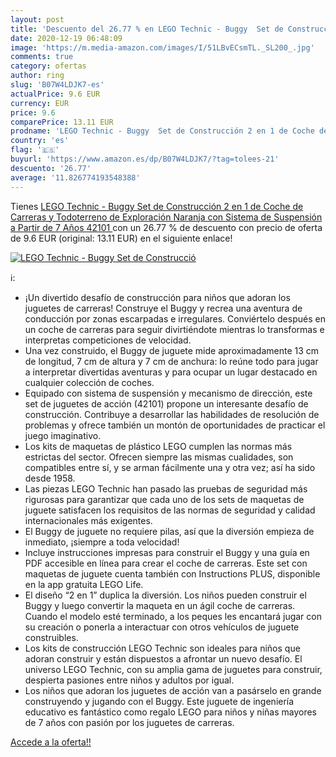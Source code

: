 ```yaml
---
layout: post
title: 'Descuento del 26.77 % en LEGO Technic - Buggy  Set de Construcció'
date: 2020-12-19 06:48:09
image: 'https://m.media-amazon.com/images/I/51LBvECsmTL._SL200_.jpg'
comments: true
category: ofertas
author: ring
slug: 'B07W4LDJK7-es'
actualPrice: 9.6 EUR
currency: EUR
price: 9.6
comparePrice: 13.11 EUR
prodname: 'LEGO Technic - Buggy  Set de Construcción 2 en 1 de Coche de Carreras y Todoterreno de Exploración Naranja con Sistema de Suspensión  a Partir de 7 Años  42101 '
country: 'es'
flag: '🇪🇸'
buyurl: 'https://www.amazon.es/dp/B07W4LDJK7/?tag=tolees-21'
descuento: '26.77'
average: '11.826774193548388'
---
```


Tienes [LEGO Technic - Buggy  Set de Construcción 2 en 1 de Coche de Carreras y Todoterreno de Exploración Naranja con Sistema de Suspensión  a Partir de 7 Años  42101 ](https://www.amazon.es/dp/B07W4LDJK7/?tag=tolees-21) con un 26.77 % de descuento con precio de oferta de 9.6 EUR (original: 13.11 EUR) en el siguiente enlace!

[![LEGO Technic - Buggy  Set de Construcció](https://m.media-amazon.com/images/I/51LBvECsmTL._SL200_.jpg)](https://www.amazon.es/dp/B07W4LDJK7/?tag=tolees-21)

ℹ️:

- ¡Un divertido desafío de construcción para niños que adoran los juguetes de carreras! Construye el Buggy y recrea una aventura de conducción por zonas escarpadas e irregulares. Conviértelo después en un coche de carreras para seguir divirtiéndote mientras lo transformas e interpretas competiciones de velocidad.
- Una vez construido, el Buggy de juguete mide aproximadamente 13 cm de longitud, 7 cm de altura y 7 cm de anchura: lo reúne todo para jugar a interpretar divertidas aventuras y para ocupar un lugar destacado en cualquier colección de coches.
- Equipado con sistema de suspensión y mecanismo de dirección, este set de juguetes de acción (42101) propone un interesante desafío de construcción. Contribuye a desarrollar las habilidades de resolución de problemas y ofrece también un montón de oportunidades de practicar el juego imaginativo.
- Los kits de maquetas de plástico LEGO cumplen las normas más estrictas del sector. Ofrecen siempre las mismas cualidades, son compatibles entre sí, y se arman fácilmente una y otra vez; así ha sido desde 1958.
- Las piezas LEGO Technic han pasado las pruebas de seguridad más rigurosas para garantizar que cada uno de los sets de maquetas de juguete satisfacen los requisitos de las normas de seguridad y calidad internacionales más exigentes.
- El Buggy de juguete no requiere pilas, así que la diversión empieza de inmediato, ¡siempre a toda velocidad!
- Incluye instrucciones impresas para construir el Buggy y una guía en PDF accesible en línea para crear el coche de carreras. Este set con maquetas de juguete cuenta también con Instructions PLUS, disponible en la app gratuita LEGO Life.
- El diseño “2 en 1” duplica la diversión. Los niños pueden construir el Buggy y luego convertir la maqueta en un ágil coche de carreras. Cuando el modelo esté terminado, a los peques les encantará jugar con su creación o ponerla a interactuar con otros vehículos de juguete construibles.
- Los kits de construcción LEGO Technic son ideales para niños que adoran construir y están dispuestos a afrontar un nuevo desafío. El universo LEGO Technic, con su amplia gama de juguetes para construir, despierta pasiones entre niños y adultos por igual.
- Los niños que adoran los juguetes de acción van a pasárselo en grande construyendo y jugando con el Buggy. Este juguete de ingeniería educativo es fantástico como regalo LEGO para niños y niñas mayores de 7 años con pasión por los juguetes de carreras.

[Accede a la oferta!!](https://www.amazon.es/dp/B07W4LDJK7/?tag=tolees-21)
